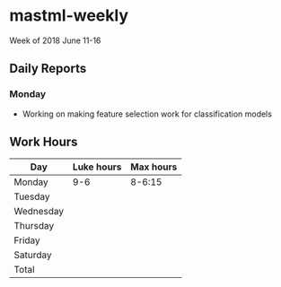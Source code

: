 # mastml-weekly

Week of 2018 June 11-16

## Daily Reports

### Monday
 - Working on making feature selection work for classification models
 
## Work Hours

Day | Luke hours | Max hours
--- | --- | ---
Monday | 9-6 | 8-6:15
Tuesday |  |
Wednesday ||
Thursday |  |
Friday | |
Saturday | |
Total | |
